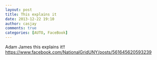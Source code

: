 ```yaml
---
layout: post
title: This explains it
date: 2013-12-22 19:10
author: casjay
comments: true
categories: [AUTO, FaceBook]
---
```


Adam James this explains it!! <https://www.facebook.com/NationalGridUNY/posts/561645620593239>  
